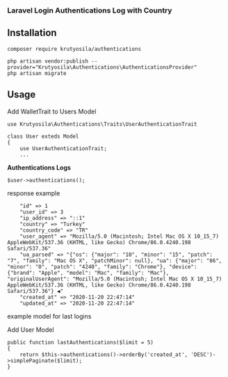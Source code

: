 ### Laravel Login Authentications Log with Country


Installation
-
``` 
composer require krutyosila/authentications
```

```
php artisan vendor:publish --provider="Krutyosila\Authentications\AuthenticationsProvider"
php artisan migrate
```

Usage
-
Add WalletTrait to Users Model
```
use Krutyosila\Authentications\Traits\UserAuthenticationTrait

class User exteds Model
{
    use UserAuthenticationTrait;
    ...
```

**Authentications Logs**
```
$user->authentications();
```

response example
```
    "id" => 1
    "user_id" => 3
    "ip_address" => "::1"
    "country" => "Turkey"
    "country_code" => "TR"
    "user_agent" => "Mozilla/5.0 (Macintosh; Intel Mac OS X 10_15_7) AppleWebKit/537.36 (KHTML, like Gecko) Chrome/86.0.4240.198 Safari/537.36"
    "ua_parsed" => "{"os": {"major": "10", "minor": "15", "patch": "7", "family": "Mac OS X", "patchMinor": null}, "ua": {"major": "86", "minor": "0", "patch": "4240", "family": "Chrome"}, "device": {"brand": "Apple", "model": "Mac", "family": "Mac"}, "originalUserAgent": "Mozilla/5.0 (Macintosh; Intel Mac OS X 10_15_7) AppleWebKit/537.36 (KHTML, like Gecko) Chrome/86.0.4240.198 Safari/537.36"} ◀"
    "created_at" => "2020-11-20 22:47:14"
    "updated_at" => "2020-11-20 22:47:14"
```

example model for last logins

Add User Model
```
public function lastAuthentications($limit = 5)
{
    return $this->authentications()->orderBy('created_at', 'DESC')->simplePaginate($limit);
}
```




